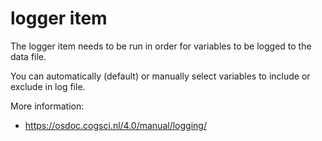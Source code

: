 # logger item

The logger item needs to be run in order for variables to be logged to the data file.

You can automatically (default) or manually select variables to include or exclude in log file.

More information:

- <https://osdoc.cogsci.nl/4.0/manual/logging/>
